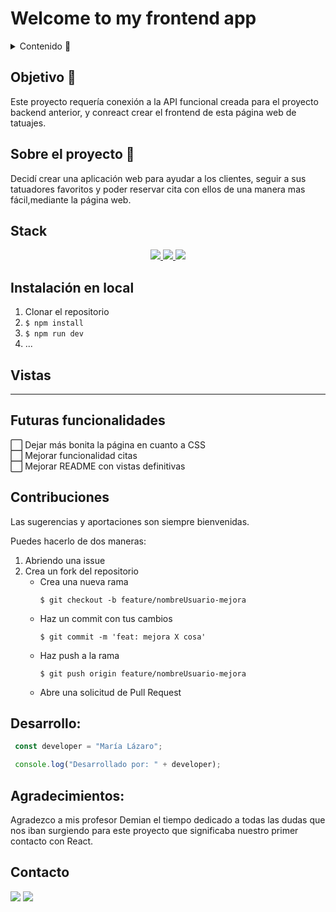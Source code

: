 # Welcome to my frontend app  

<details>
  <summary>Contenido 📝</summary>
  <ol>
    <li><a href="#objetivo-🎯">Objetivo</a></li>
    <li><a href="#sobre-el-proyecto-🔎">Sobre el proyecto</a></li>
    <li><a href="#stack">Stack</a></li>
    <li><a href="#instalación-en-local">Instalación</a></li>
    <li><a href="#vistas">Vistas</a></li>
    <li><a href="#futuras-funcionalidades">Futuras funcionalidades</a></li>
    <li>
    <li><a href="#desarrollo">Desarrollo</a></li>
    <li><a href="#agradecimientos">Agradecimientos</a></li>
    <li><a href="#contacto">Contacto</a></li>
  </ol>
</details>

## Objetivo 🎯
Este proyecto requería conexión a la API funcional creada para el proyecto backend anterior, y conreact crear el frontend de esta página web de tatuajes.

## Sobre el proyecto 🔎
Decidí crear una aplicación web para ayudar a los clientes, seguir a sus tatuadores favoritos y poder reservar cita con ellos de una manera mas fácil,mediante la página web.  

## Stack
<div align="center">
<a href="https://www.reactjs.com/">
    <img src= "https://img.shields.io/badge/React-20232A?style=for-the-badge&logo=react&logoColor=61DAFB"/>
</a>
<a href="https://developer.mozilla.org/es/docs/Web/JavaScript">
    <img src= "https://img.shields.io/badge/javascipt-EFD81D?style=for-the-badge&logo=javascript&logoColor=black"/>
</a>

<a href="">
    <img src= "https://sergiosanz.dev/static/b0ad08bfda05fba464bf2927db87772d/6df68/html-css.png"/>
</a>





 </div>

## Instalación en local
1. Clonar el repositorio
2. ` $ npm install `
3. ``` $ npm run dev ```
4. ...

## Vistas
------------------
## Futuras funcionalidades
 
⬜ Dejar más bonita la página en cuanto a CSS </br>
⬜ Mejorar funcionalidad citas </br>
⬜ Mejorar README con vistas definitivas 


## Contribuciones
Las sugerencias y aportaciones son siempre bienvenidas.  

Puedes hacerlo de dos maneras:

1. Abriendo una issue
2. Crea un fork del repositorio
    - Crea una nueva rama  
        ```
        $ git checkout -b feature/nombreUsuario-mejora
        ```
    - Haz un commit con tus cambios 
        ```
        $ git commit -m 'feat: mejora X cosa'
        ```
    - Haz push a la rama 
        ```
        $ git push origin feature/nombreUsuario-mejora
        ```
    - Abre una solicitud de Pull Request




## Desarrollo:

``` js
 const developer = "María Lázaro";

 console.log("Desarrollado por: " + developer);
```  

## Agradecimientos:

Agradezco a mis profesor Demian el tiempo dedicado a todas las dudas que nos iban surgiendo para este proyecto que significaba nuestro primer contacto con React.


## Contacto

<a href = "mailto:marialazaro.code@gmail.com"><img src="https://img.shields.io/badge/Gmail-C6362C?style=for-the-badge&logo=gmail&logoColor=white" target="_blank"></a>
<a href="https://www.linkedin.com/in/linkedinUser/" target="_blank"><img src="https://img.shields.io/badge/-LinkedIn-%230077B5?style=for-the-badge&logo=linkedin&logoColor=white" target="_blank"></a> 
</p>
